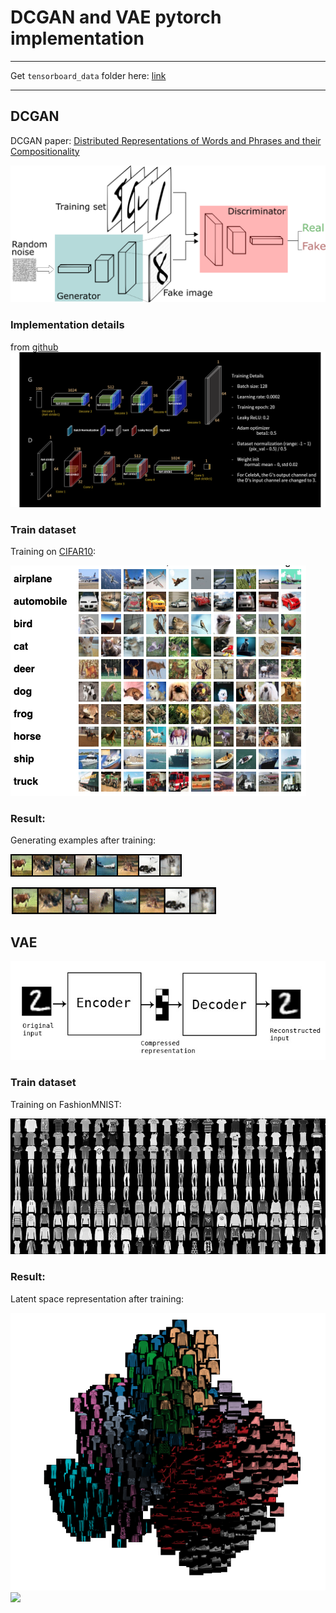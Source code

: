 # DCGAN and VAE pytorch implementation  

-----------

Get `tensorboard_data` folder here: [link](https://www.dropbox.com/s/mkvcybytdxllo76/tensorboard_data.zip?dl=0)

-----------
## DCGAN
DCGAN paper:  [Distributed Representations of Words and Phrases and their Compositionality](https://arxiv.org/abs/1511.06434)

![](images/GANs.png)

### Implementation details
from [github](https://github.com/znxlwm/pytorch-MNIST-CelebA-GAN-DCGAN/)
![](images/pytorch_DCGAN.png) 

### Train dataset 

Training on [CIFAR10](https://www.cs.toronto.edu/~kriz/cifar.html):

![](images/cifar_images.png)

### Result:
Generating examples after training:

![](images/individualImage.png)

![](images/cifar_viz.gif)


## VAE

![](images/autoencoder_schema.jpg)

### Train dataset 

Training on FashionMNIST:

![](images/fashion-mnist-sprite.png)


### Result:

Latent space representation after training: 

![](images/viz_dist.png) ![](images/distribution_viz.gif)
